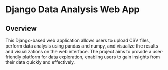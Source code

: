# Django Data Analysis Web App

## Overview

This Django-based web application allows users to upload CSV files, perform data analysis using pandas and numpy, and visualize the results and visualizations on the web interface. The project aims to provide a user-friendly platform for data exploration, enabling users to gain insights from their data quickly and effectively.


